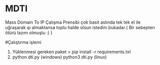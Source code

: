 # MDTI
Mass Domain To IP
Çalışma Prensibi çok basit aslında tek tek el ile uğraşarak ıp almaktansa
toplu halde olsun istedim bukadar.( Bir sebepten ötürü lazım olmuştu :) )

#Çalıştırma işlemi

1. Yüklenmesi gereken paket >  pip install -r requirements.txt
2. python dti.py (windows)
   python3 dti.py (linux)
